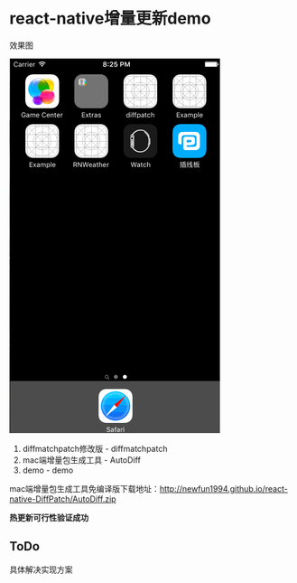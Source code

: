 # react-native增量更新demo


效果图

![](img/gif.gif)

1. diffmatchpatch修改版 - diffmatchpatch
2. mac端增量包生成工具 - AutoDiff
3. demo - demo


mac端增量包生成工具免编译版下载地址：<http://newfun1994.github.io/react-native-DiffPatch/AutoDiff.zip>


**热更新可行性验证成功**

## ToDo
具体解决实现方案